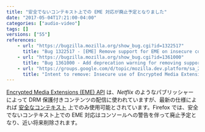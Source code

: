 ```yaml
---
title: "安全でないコンテキスト上での EME 対応が廃止予定となりました"
date: "2017-05-04T17:21:00-04:00"
categories: ["audio-video"]
tags: []
versions: ["55"]
references:
    - url: "https://bugzilla.mozilla.org/show_bug.cgi?id=1322517"
      title: "Bug 1322517 - [EME] Remove support for EME on insecure contexts"
    - url: "https://bugzilla.mozilla.org/show_bug.cgi?id=1361000"
      title: "Bug 1361000 - Add deprecation warning for removing support for EME on insecure contexts"
    - url: "https://groups.google.com/d/topic/mozilla.dev.platform/sa_2q8oEKgE/discussion"
      title: "Intent to remove: Insecure use of Encrypted Media Extensions"
---
```

[Encrypted Media Extensions (EME) API](https://developer.mozilla.org/docs/Web/API/Encrypted_Media_Extensions_API) は、*Netflix* のようなパブリッシャーによって DRM 保護付きコンテンツの配信に使われていますが、最新の仕様によれば [安全なコンテキスト](https://developer.mozilla.org/docs/Web/Security/Secure_Contexts) 上でのみ使用可能とされています。Firefox では、安全でないコンテキスト上での EME 対応はコンソールへの警告を伴って廃止予定となり、近い将来削除されます。
